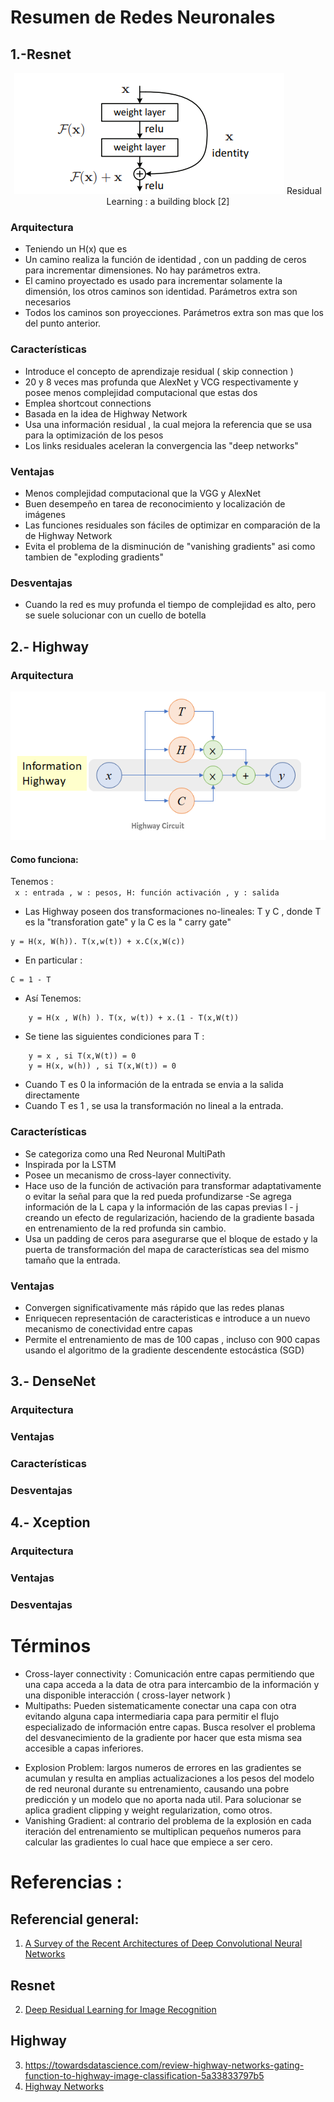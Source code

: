 <p align="center">
 <h1>Resumen de Redes Neuronales </h1>
</p>

## 1.-Resnet

<p align="center">
<img src="resnet.png" alt="https://arxiv.org/pdf/1512.03385.pdf - Figure 2"> Residual Learning : a building block [2]
</p>


### Arquitectura

* Teniendo un H(x) que es   
* Un camino realiza la función de identidad , con un padding de ceros para incrementar dimensiones. No hay parámetros extra.
* El camino proyectado es usado para incrementar solamente la dimensión, los otros caminos son identidad. Parámetros extra son necesarios
* Todos los caminos son proyecciones. Parámetros extra son mas que los del punto anterior.


### Características

- Introduce el concepto de aprendizaje residual ( skip connection )
- 20 y 8 veces mas profunda que AlexNet y VCG respectivamente y posee menos complejidad computacional que estas dos
- Emplea shortcout connections
- Basada en la idea de Highway Network
- Usa una información residual , la cual mejora la referencia que se usa para la optimización de los pesos
- Los links residuales aceleran la convergencia las "deep networks"

### Ventajas

- Menos complejidad computacional que la VGG y AlexNet
- Buen desempeño en tarea de reconocimiento y localización de imágenes
- Las funciones residuales son fáciles de optimizar en comparación de la de Highway Network
- Evita el problema de la disminución de "vanishing gradients" asi como tambien de "exploding gradients"

### Desventajas

* Cuando la red es muy profunda el tiempo de complejidad es alto, pero se suele solucionar con un cuello de botella

## 2.- Highway

### Arquitectura

<p align="center">
<img src="highway.png" alt="https://miro.medium.com/max/1120/1*qHf_AHv8yJJsKQok4KS4Jw.png">
</p>

#### Como funciona:

Tenemos : 
<br>
` x : entrada , w : pesos, H: función activación , y : salida`
- Las Highway poseen dos transformaciones no-lineales: T y C , donde T es la "transforation gate" y la C es la " carry gate"
``` 
y = H(x, W(h)). T(x,w(t)) + x.C(x,W(c))
```
- En particular : 
``` 
C = 1 - T 
```
- Así Tenemos:
``` 
    y = H(x , W(h) ). T(x, w(t)) + x.(1 - T(x,W(t))
```
- Se tiene las siguientes condiciones para T : 
```
    y = x , si T(x,W(t)) = 0 
    y = H(x, w(h)) , si T(x,W(t)) = 0

```
- Cuando T es 0 la información de la entrada se envia a la salida directamente 
- Cuando T es 1 , se usa la transformación no lineal a la entrada.



### Características

- Se categoriza como una Red Neuronal MultiPath
- Inspirada por la LSTM
- Posee un mecanismo de cross-layer connectivity.
- Hace uso de la función de activación para transformar adaptativamente o evitar la señal para que la red pueda profundizarse
-Se agrega información de la L capa y la información de las capas previas l - j creando un efecto de regularización, haciendo de la gradiente basada en entrenamiento de la red profunda sin cambio.
- Usa un padding de ceros para asegurarse que el bloque de estado y la puerta de transformación del mapa de características sea del mismo tamaño que la entrada.

### Ventajas

- Convergen significativamente más rápido que las redes planas
- Enriquecen representación de caracteristicas e introduce a un nuevo mecanismo de conectividad entre capas
- Permite el entrenamiento de mas de 100 capas , incluso con 900 capas usando el algoritmo de la gradiente descendente estocástica (SGD) 




## 3.- DenseNet

### Arquitectura

### Ventajas

### Características

### Desventajas

## 4.- Xception

### Arquitectura

### Ventajas

### Desventajas

# Términos

- Cross-layer connectivity : Comunicación entre capas permitiendo que una capa acceda a la data de otra para intercambio de la información y una disponible interacción ( cross-layer network )
- Multipaths: Pueden sistematicamente conectar una capa con otra evitando alguna capa intermediaria capa para permitir el flujo especializado de información entre capas. Busca resolver el problema del desvanecimiento de la gradiente por hacer que esta misma sea accesible a capas inferiores.
* Explosion Problem: largos numeros de errores en las gradientes se acumulan y resulta en amplias actualizaciones a los pesos del modelo de red neuronal durante su entrenamiento, causando una pobre predicción y un modelo que no aporta
nada util. Para solucionar se aplica gradient clipping y weight regularization, como otros.
* Vanishing Gradient: al contrario del problema de la explosión en cada iteración del entrenamiento se multiplican pequeños numeros para calcular las gradientes lo cual hace que empiece a ser cero.

# Referencias :

## Referencial general:

1. [A Survey of the Recent Architectures of Deep Convolutional Neural Networks](https://arxiv.org/pdf/1901.06032.pdf)


## Resnet
2. [Deep Residual Learning for Image Recognition](https://arxiv.org/pdf/1512.03385.pdf)

## Highway
3.  https://towardsdatascience.com/review-highway-networks-gating-function-to-highway-image-classification-5a33833797b5
4. [Highway Networks](https://arxiv.org/pdf/1505.00387.pdf)